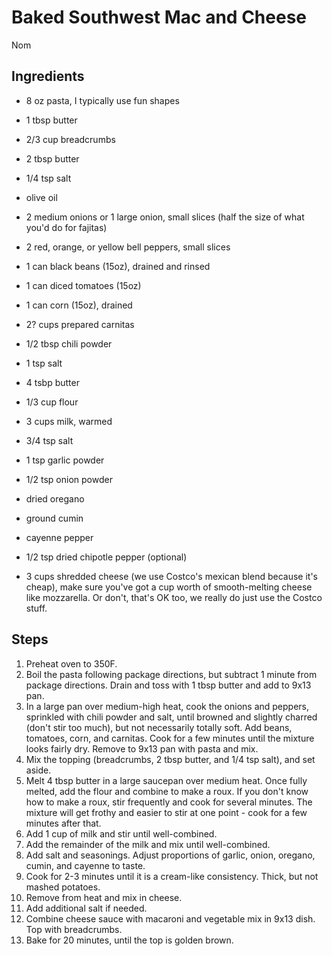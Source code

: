 Baked Southwest Mac and Cheese
=======================================
Nom

Ingredients
-----------
* 8 oz pasta, I typically use fun shapes
* 1 tbsp butter

* 2/3 cup breadcrumbs
* 2 tbsp butter
* 1/4 tsp salt

* olive oil
* 2 medium onions or 1 large onion, small slices (half the size of what you'd do for fajitas)
* 2 red, orange, or yellow bell peppers, small slices
* 1 can black beans (15oz), drained and rinsed
* 1 can diced tomatoes (15oz)
* 1 can corn (15oz), drained
* 2? cups prepared carnitas
* 1/2 tbsp chili powder
* 1 tsp salt

* 4 tsbp butter
* 1/3 cup flour
* 3 cups milk, warmed
* 3/4 tsp salt
* 1 tsp garlic powder
* 1/2 tsp onion powder
* dried oregano
* ground cumin
* cayenne pepper
* 1/2 tsp dried chipotle pepper (optional)
* 3 cups shredded cheese (we use Costco's mexican blend because it's cheap), make sure you've got a cup worth of smooth-melting cheese like mozzarella. Or don't, that's OK too, we really do just use the Costco stuff.

Steps
-----
1. Preheat oven to 350F.
2. Boil the pasta following package directions, but subtract 1 minute from package directions. Drain and toss with 1 tbsp butter and add to 9x13 pan.
3. In a large pan over medium-high heat, cook the onions and peppers, sprinkled with chili powder and salt, until browned and slightly charred (don't stir too much), but not necessarily totally soft. Add beans, tomatoes, corn, and carnitas. Cook for a few minutes until the mixture looks fairly dry. Remove to 9x13 pan with pasta and mix.
3. Mix the topping (breadcrumbs, 2 tbsp butter, and 1/4 tsp salt), and set aside.
4. Melt 4 tbsp butter in a large saucepan over medium heat. Once fully melted, add the flour and combine to make a roux. If you don't know how to make a roux, stir frequently and cook for several minutes. The mixture will get frothy and easier to stir at one point - cook for a few minutes after that.
5. Add 1 cup of milk and stir until well-combined.
6. Add the remainder of the milk and mix until well-combined.
7. Add salt and seasonings. Adjust proportions of garlic, onion, oregano, cumin, and cayenne to taste.
8. Cook for 2-3 minutes until it is a cream-like consistency. Thick, but not mashed potatoes.
9. Remove from heat and mix in cheese.
10. Add additional salt if needed.
11. Combine cheese sauce with macaroni and vegetable mix in 9x13 dish. Top with breadcrumbs.
12. Bake for 20 minutes, until the top is golden brown.
